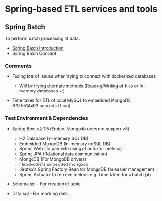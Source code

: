 # Spring-based ETL services and tools

## Spring Batch

To perform batch processing of data.

- [Spring Batch Introduction](https://docs.spring.io/spring-batch/docs/4.0.x/reference/html/spring-batch-intro.html)
- [Spring Batch Concept](https://docs.spring.io/spring-batch/docs/4.0.x/reference/html/domain.html)

### Comments

- Facing lots of issues when trying to connect with dockerized databases

  - Will be trying alternate methods (~~Reading/Writing of files~~ or In-memory databases &check;)

- Time taken for ETL of local MySQL to embedded MongoDB, 679.5514493 seconds (1 run)


### Test Environment & Dependencies

- Spring Boot v2.7.6 (Embed Mongodb does not support v3)

  - H2 Database (In-memory SQL DB)
  - Embedded MongoDB (In-memory noSQL DB)
  - Spring Web (To pair with using of actuator metrics)
  - Spring JPA (Relational data communication)
  - MongoDB (For MongoDB drivers)
  - Flapdoodle's embedded mongodb
  - Jirutka's Spring Factory Bean for MongoDB for easier management
  - Spring Actuator to retrieve metrics e.g. Time taken for a batch job
- Schema.sql - For creation of table
- Data.sql - For mocking data